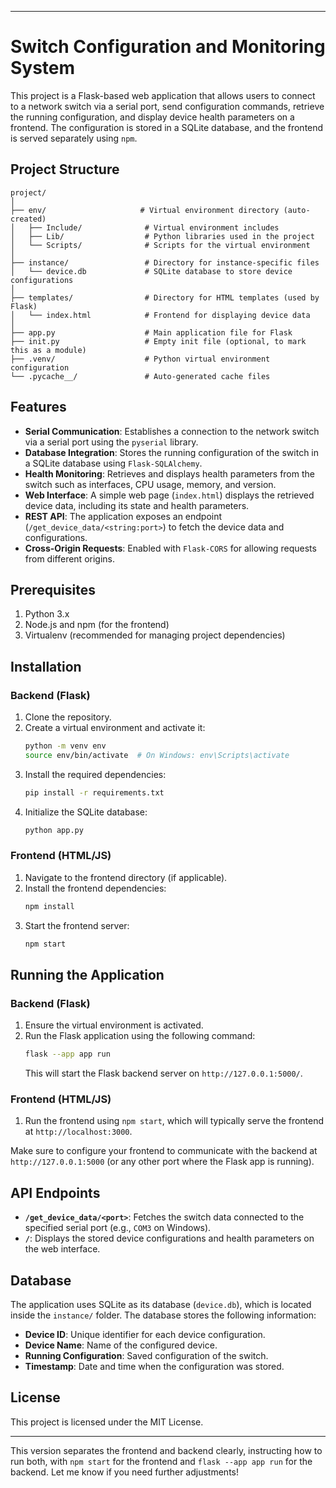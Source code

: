 

---

# Switch Configuration and Monitoring System

This project is a Flask-based web application that allows users to connect to a network switch via a serial port, send configuration commands, retrieve the running configuration, and display device health parameters on a frontend. The configuration is stored in a SQLite database, and the frontend is served separately using `npm`.

## Project Structure

```
project/
│
├── env/                     # Virtual environment directory (auto-created)
│   ├── Include/              # Virtual environment includes
│   ├── Lib/                  # Python libraries used in the project
│   └── Scripts/              # Scripts for the virtual environment
│
├── instance/                 # Directory for instance-specific files
│   └── device.db             # SQLite database to store device configurations
│
├── templates/                # Directory for HTML templates (used by Flask)
│   └── index.html            # Frontend for displaying device data
│
├── app.py                    # Main application file for Flask
├── init.py                   # Empty init file (optional, to mark this as a module)
├── .venv/                    # Python virtual environment configuration
└── .pycache__/               # Auto-generated cache files
```

## Features

- **Serial Communication**: Establishes a connection to the network switch via a serial port using the `pyserial` library.
- **Database Integration**: Stores the running configuration of the switch in a SQLite database using `Flask-SQLAlchemy`.
- **Health Monitoring**: Retrieves and displays health parameters from the switch such as interfaces, CPU usage, memory, and version.
- **Web Interface**: A simple web page (`index.html`) displays the retrieved device data, including its state and health parameters.
- **REST API**: The application exposes an endpoint (`/get_device_data/<string:port>`) to fetch the device data and configurations.
- **Cross-Origin Requests**: Enabled with `Flask-CORS` for allowing requests from different origins.

## Prerequisites

1. Python 3.x
2. Node.js and npm (for the frontend)
3. Virtualenv (recommended for managing project dependencies)

## Installation

### Backend (Flask)

1. Clone the repository.
2. Create a virtual environment and activate it:
    ```bash
    python -m venv env
    source env/bin/activate  # On Windows: env\Scripts\activate
    ```
3. Install the required dependencies:
    ```bash
    pip install -r requirements.txt
    ```
4. Initialize the SQLite database:
    ```bash
    python app.py
    ```

### Frontend (HTML/JS)

1. Navigate to the frontend directory (if applicable).
2. Install the frontend dependencies:
    ```bash
    npm install
    ```
3. Start the frontend server:
    ```bash
    npm start
    ```

## Running the Application

### Backend (Flask)
1. Ensure the virtual environment is activated.
2. Run the Flask application using the following command:
    ```bash
    flask --app app run
    ```
    This will start the Flask backend server on `http://127.0.0.1:5000/`.

### Frontend (HTML/JS)
1. Run the frontend using `npm start`, which will typically serve the frontend at `http://localhost:3000`.

Make sure to configure your frontend to communicate with the backend at `http://127.0.0.1:5000` (or any other port where the Flask app is running).

## API Endpoints

- **`/get_device_data/<port>`**: Fetches the switch data connected to the specified serial port (e.g., `COM3` on Windows).
- **`/`**: Displays the stored device configurations and health parameters on the web interface.

## Database

The application uses SQLite as its database (`device.db`), which is located inside the `instance/` folder. The database stores the following information:

- **Device ID**: Unique identifier for each device configuration.
- **Device Name**: Name of the configured device.
- **Running Configuration**: Saved configuration of the switch.
- **Timestamp**: Date and time when the configuration was stored.

## License

This project is licensed under the MIT License.

---

This version separates the frontend and backend clearly, instructing how to run both, with `npm start` for the frontend and `flask --app app run` for the backend. Let me know if you need further adjustments!
